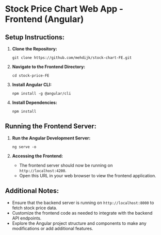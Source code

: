 # Stock Price Chart Web App - Frontend (Angular)

## Setup Instructions:

1. **Clone the Repository:**
   ```
   git clone https://github.com/mehdijk/stock-chart-FE.git
   ```

2. **Navigate to the Frontend Directory:**
   ```
   cd stock-price-FE
   ```

3. **Install Angular CLI:**
   ```
   npm install -g @angular/cli
   ```

4. **Install Dependencies:**
   ```
   npm install
   ```

## Running the Frontend Server:

1. **Run the Angular Development Server:**
   ```
   ng serve -o
   ```

2. **Accessing the Frontend:**

   - The frontend server should now be running on `http://localhost:4200`.
   - Open this URL in your web browser to view the frontend application.

## Additional Notes:

- Ensure that the backend server is running on `http://localhost:8000` to fetch stock price data.
- Customize the frontend code as needed to integrate with the backend API endpoints.
- Explore the Angular project structure and components to make any modifications or add additional features.

